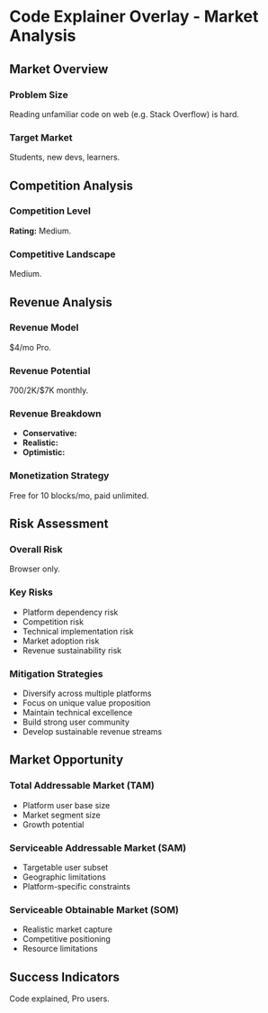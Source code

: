 # Code Explainer Overlay - Market Analysis

## Market Overview

### Problem Size
Reading unfamiliar code on web (e.g. Stack Overflow) is hard.

### Target Market
Students, new devs, learners.

## Competition Analysis

### Competition Level
**Rating:** Medium.

### Competitive Landscape
Medium.

## Revenue Analysis

### Revenue Model
$4/mo Pro.

### Revenue Potential
$700/$2K/$7K monthly.

### Revenue Breakdown
- **Conservative:** 
- **Realistic:** 
- **Optimistic:** 

### Monetization Strategy
Free for 10 blocks/mo, paid unlimited.

## Risk Assessment

### Overall Risk
Browser only.

### Key Risks
- Platform dependency risk
- Competition risk
- Technical implementation risk
- Market adoption risk
- Revenue sustainability risk

### Mitigation Strategies
- Diversify across multiple platforms
- Focus on unique value proposition
- Maintain technical excellence
- Build strong user community
- Develop sustainable revenue streams

## Market Opportunity

### Total Addressable Market (TAM)
- Platform user base size
- Market segment size
- Growth potential

### Serviceable Addressable Market (SAM)
- Targetable user subset
- Geographic limitations
- Platform-specific constraints

### Serviceable Obtainable Market (SOM)
- Realistic market capture
- Competitive positioning
- Resource limitations

## Success Indicators
Code explained, Pro users.
